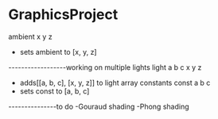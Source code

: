 # GraphicsProject

ambient x y z
 - sets ambient to [x, y, z]


------------------working on
multiple lights
light a b c x y z
- adds[[a, b, c], [x, y, z]] to light array
constants const a b c
 - sets const to [a, b, c]

---------------to do
-Gouraud shading
-Phong shading

